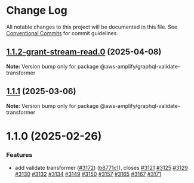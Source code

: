 # Change Log

All notable changes to this project will be documented in this file.
See [Conventional Commits](https://conventionalcommits.org) for commit guidelines.

## [1.1.2-grant-stream-read.0](https://github.com/aws-amplify/amplify-category-api/compare/@aws-amplify/graphql-validate-transformer@1.1.1...@aws-amplify/graphql-validate-transformer@1.1.2-grant-stream-read.0) (2025-04-08)

**Note:** Version bump only for package @aws-amplify/graphql-validate-transformer

## [1.1.1](https://github.com/aws-amplify/amplify-category-api/compare/@aws-amplify/graphql-validate-transformer@1.1.0...@aws-amplify/graphql-validate-transformer@1.1.1) (2025-03-06)

**Note:** Version bump only for package @aws-amplify/graphql-validate-transformer

# 1.1.0 (2025-02-26)

### Features

- add validate transformer ([#3172](https://github.com/aws-amplify/amplify-category-api/issues/3172)) ([b8771c1](https://github.com/aws-amplify/amplify-category-api/commit/b8771c1f782b19f653f310f0a29528dae08035dc)), closes [#3121](https://github.com/aws-amplify/amplify-category-api/issues/3121) [#3125](https://github.com/aws-amplify/amplify-category-api/issues/3125) [#3129](https://github.com/aws-amplify/amplify-category-api/issues/3129) [#3130](https://github.com/aws-amplify/amplify-category-api/issues/3130) [#3132](https://github.com/aws-amplify/amplify-category-api/issues/3132) [#3134](https://github.com/aws-amplify/amplify-category-api/issues/3134) [#3149](https://github.com/aws-amplify/amplify-category-api/issues/3149) [#3150](https://github.com/aws-amplify/amplify-category-api/issues/3150) [#3157](https://github.com/aws-amplify/amplify-category-api/issues/3157) [#3165](https://github.com/aws-amplify/amplify-category-api/issues/3165) [#3167](https://github.com/aws-amplify/amplify-category-api/issues/3167) [#3171](https://github.com/aws-amplify/amplify-category-api/issues/3171)
